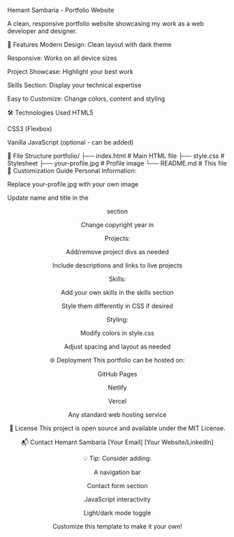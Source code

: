 Hemant Sambaria - Portfolio Website

A clean, responsive portfolio website showcasing my work as a web developer and designer.

🚀 Features
Modern Design: Clean layout with dark theme

Responsive: Works on all device sizes

Project Showcase: Highlight your best work

Skills Section: Display your technical expertise

Easy to Customize: Change colors, content and styling

🛠️ Technologies Used
HTML5

CSS3 (Flexbox)

Vanilla JavaScript (optional - can be added)

📂 File Structure
portfolio/
├── index.html       # Main HTML file
├── style.css        # Stylesheet
├── your-profile.jpg # Profile image
└── README.md        # This file
🎨 Customization Guide
Personal Information:

Replace your-profile.jpg with your own image

Update name and title in the <header> section

Change copyright year in <footer>

Projects:

Add/remove project divs as needed

Include descriptions and links to live projects

Skills:

Add your own skills in the skills section

Style them differently in CSS if desired

Styling:

Modify colors in style.css

Adjust spacing and layout as needed

🌐 Deployment
This portfolio can be hosted on:

GitHub Pages

Netlify

Vercel

Any standard web hosting service

📝 License
This project is open source and available under the MIT License.

📬 Contact
Hemant Sambaria
[Your Email]
[Your Website/LinkedIn]

💡 Tip: Consider adding:

A navigation bar

Contact form section

JavaScript interactivity

Light/dark mode toggle

Customize this template to make it your own!
